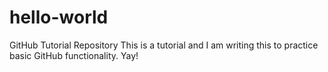 # hello-world
GitHub Tutorial Repository
This is a tutorial and I am writing this to practice basic
GitHub functionality. Yay!
